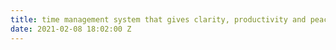 ```yaml
---
title: time management system that gives clarity, productivity and peace
date: 2021-02-08 18:02:00 Z
---
```


